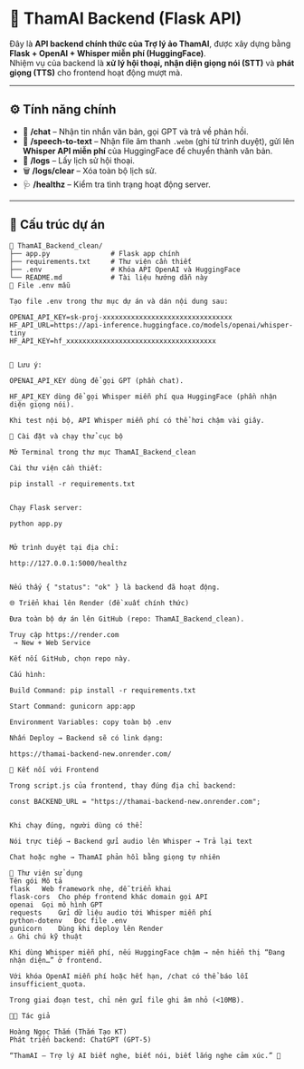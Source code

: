 # 🧠 ThamAI Backend (Flask API)

Đây là **API backend chính thức của Trợ lý ảo ThamAI**, được xây dựng bằng **Flask + OpenAI + Whisper miễn phí (HuggingFace)**.  
Nhiệm vụ của backend là **xử lý hội thoại, nhận diện giọng nói (STT)** và **phát giọng (TTS)** cho frontend hoạt động mượt mà.

---

## ⚙️ Tính năng chính

- 💬 **/chat** – Nhận tin nhắn văn bản, gọi GPT và trả về phản hồi.  
- 🎤 **/speech-to-text** – Nhận file âm thanh `.webm` (ghi từ trình duyệt), gửi lên **Whisper API miễn phí** của HuggingFace để chuyển thành văn bản.  
- 📜 **/logs** – Lấy lịch sử hội thoại.  
- 🗑️ **/logs/clear** – Xóa toàn bộ lịch sử.  
- 🩺 **/healthz** – Kiểm tra tình trạng hoạt động server.  

---

## 📁 Cấu trúc dự án

```plaintext
📁 ThamAI_Backend_clean/
├── app.py               # Flask app chính
├── requirements.txt     # Thư viện cần thiết
├── .env                 # Khóa API OpenAI và HuggingFace
└── README.md            # Tài liệu hướng dẫn này
🧩 File .env mẫu

Tạo file .env trong thư mục dự án và dán nội dung sau:

OPENAI_API_KEY=sk-proj-xxxxxxxxxxxxxxxxxxxxxxxxxxxxxxxx
HF_API_URL=https://api-inference.huggingface.co/models/openai/whisper-tiny
HF_API_KEY=hf_xxxxxxxxxxxxxxxxxxxxxxxxxxxxxxxxxxxxx


🔹 Lưu ý:

OPENAI_API_KEY dùng để gọi GPT (phần chat).

HF_API_KEY dùng để gọi Whisper miễn phí qua HuggingFace (phần nhận diện giọng nói).

Khi test nội bộ, API Whisper miễn phí có thể hơi chậm vài giây.

🧠 Cài đặt và chạy thử cục bộ

Mở Terminal trong thư mục ThamAI_Backend_clean

Cài thư viện cần thiết:

pip install -r requirements.txt


Chạy Flask server:

python app.py


Mở trình duyệt tại địa chỉ:

http://127.0.0.1:5000/healthz


Nếu thấy { "status": "ok" } là backend đã hoạt động.

🌐 Triển khai lên Render (đề xuất chính thức)

Đưa toàn bộ dự án lên GitHub (repo: ThamAI_Backend_clean).

Truy cập https://render.com
 → New + Web Service

Kết nối GitHub, chọn repo này.

Cấu hình:

Build Command: pip install -r requirements.txt

Start Command: gunicorn app:app

Environment Variables: copy toàn bộ .env

Nhấn Deploy → Backend sẽ có link dạng:

https://thamai-backend-new.onrender.com/

📡 Kết nối với Frontend

Trong script.js của frontend, thay đúng địa chỉ backend:

const BACKEND_URL = "https://thamai-backend-new.onrender.com";


Khi chạy đúng, người dùng có thể:

Nói trực tiếp → Backend gửi audio lên Whisper → Trả lại text

Chat hoặc nghe → ThamAI phản hồi bằng giọng tự nhiên

🔧 Thư viện sử dụng
Tên gói	Mô tả
flask	Web framework nhẹ, dễ triển khai
flask-cors	Cho phép frontend khác domain gọi API
openai	Gọi mô hình GPT
requests	Gửi dữ liệu audio tới Whisper miễn phí
python-dotenv	Đọc file .env
gunicorn	Dùng khi deploy lên Render
⚠️ Ghi chú kỹ thuật

Khi dùng Whisper miễn phí, nếu HuggingFace chậm → nên hiển thị “Đang nhận diện…” ở frontend.

Với khóa OpenAI miễn phí hoặc hết hạn, /chat có thể báo lỗi insufficient_quota.

Trong giai đoạn test, chỉ nên gửi file ghi âm nhỏ (<10MB).

🧑‍💻 Tác giả

Hoàng Ngọc Thắm (Thắm Tạo KT)
Phát triển backend: ChatGPT (GPT-5)

“ThamAI – Trợ lý AI biết nghe, biết nói, biết lắng nghe cảm xúc.” 💖